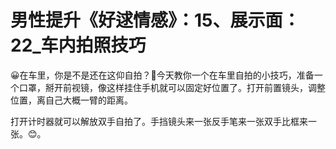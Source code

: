 # 男性提升《好逑情感》：15、展示面：22_车内拍照技巧

😀在车里，你是不是还在这仰自拍？🎼今天教你一个在车里自拍的小技巧，准备一个口罩，掰开前视镜，像这样挂住手机就可以固定好位置了。打开前置镜头，调整位置，离自己大概一臂的距离。

打开计时器就可以解放双手自拍了。手挡镜头来一张反手笔来一张双手比框来一张。😊。